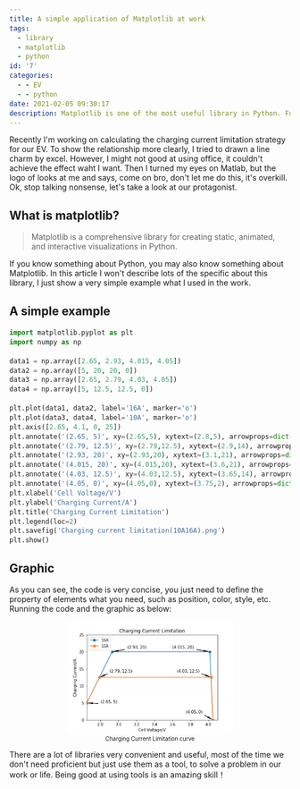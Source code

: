 ```yaml
---
title: A simple application of Matplotlib at work
tags:
  - library
  - matplotlib
  - python
id: '7'
categories:
  - - EV
  - - python
date: 2021-02-05 09:30:17
description: Matplotlib is one of the most useful library in Python. For professional fields, it can be used for scientific calculations; In daily use, it can easily help you realize data visualization. It will greatly improve work efficiency as long as you can master some simple grammar about it. 
---
```


Recently I'm working on calculating the charging current limitation strategy for our EV. To show the relationship more clearly, I tried to drawn a line charm by excel. However, I might not good at using office, it couldn't achieve the effect waht I want. Then I turned my eyes on Matlab, but the logo of looks at me and says, come on bro, don't let me do this, it's overkill. Ok, stop talking nonsense, let's take a look at our protagonist.

## What is matplotlib?

> Matplotlib is a comprehensive library for creating static, animated, and interactive visualizations in Python.

If you know something about Python, you may also know something about Matplotlib. In this article I won't describe lots of the specific about this library, I just show a very simple example what I used in the work.

## A simple example

```python
import matplotlib.pyplot as plt
import numpy as np

data1 = np.array([2.65, 2.93, 4.015, 4.05])
data2 = np.array([5, 20, 20, 0])
data3 = np.array([2.65, 2.79, 4.03, 4.05])
data4 = np.array([5, 12.5, 12.5, 0])

plt.plot(data1, data2, label='16A', marker='o')
plt.plot(data3, data4, label='10A', marker='o')
plt.axis([2.65, 4.1, 0, 25])
plt.annotate('(2.65, 5)', xy=(2.65,5), xytext=(2.8,5), arrowprops=dict(width=0.2,headwidth=3,facecolor='black',shrink=0.1))
plt.annotate('(2.79, 12.5)', xy=(2.79,12.5), xytext=(2.9,14), arrowprops=dict(width=0.2,headwidth=3,facecolor='black',shrink=0.1))
plt.annotate('(2.93, 20)', xy=(2.93,20), xytext=(3.1,21), arrowprops=dict(width=0.2,headwidth=3,facecolor='black',shrink=0.1))
plt.annotate('(4.015, 20)', xy=(4.015,20), xytext=(3.6,21), arrowprops=dict(width=0.2,headwidth=3,facecolor='black',shrink=0.1))
plt.annotate('(4.03, 12.5)', xy=(4.03,12.5), xytext=(3.65,14), arrowprops=dict(width=0.2,headwidth=3,facecolor='black',shrink=0.1))
plt.annotate('(4.05, 0)', xy=(4.05,0), xytext=(3.75,2), arrowprops=dict(width=0.2,headwidth=3,facecolor='black',shrink=0.1))
plt.xlabel('Cell Voltage/V')
plt.ylabel('Charging Current/A')
plt.title('Charging Current Limitation')
plt.legend(loc=2)
plt.savefig('Charging current limitation(10A16A).png')
plt.show()
```

## Graphic

As you can see, the code is very concise, you just need to define the property of elements what you need, such as position, color, style, etc. Running the code and the graphic as below:

<style>
  .box {width:60%; text-align:center; font-size:10px; margin:0 auto;}
  .box img {border-radius: 10px;}
</style>

<div class="box">
  <img src="https://raw.githubusercontent.com/CarloHan/pic-blog/master/pictures/Charging-current-limitation10A16A.png" alt="Charging Current Limitation" />
  Charging Current Limitation curve
</div>

There are a lot of libraries very convenient and useful, most of the time we don't need proficient but just use them as a tool, to solve a problem in our work or life. Being good at using tools is an amazing skill！
